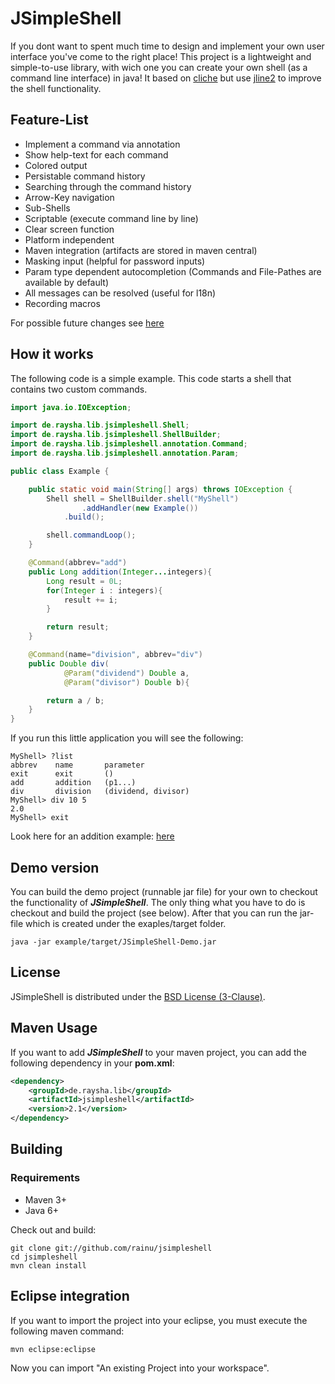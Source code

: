 JSimpleShell
============

If you dont want to spent much time to design and implement your own user interface you've come to the right place! This project is a lightweight and simple-to-use library, with wich one you can create your own shell (as a command line interface) in java! It based on [cliche](https://code.google.com/p/cliche/) but use [jline2](https://github.com/jline/jline2/) to improve the shell functionality.

Feature-List
------------
* Implement a command via annotation
* Show help-text for each command
* Colored output
* Persistable command history
* Searching through the command history
* Arrow-Key navigation
* Sub-Shells
* Scriptable (execute command line by line)
* Clear screen function
* Platform independent
* Maven integration (artifacts are stored in maven central)
* Masking input (helpful for password inputs)
* Param type dependent autocompletion (Commands and File-Pathes are available by default)
* All messages can be resolved (useful for l18n)
* Recording macros

For possible future changes see [here](https://github.com/rainu/jsimpleshell/labels/enhancement)

How it works
------------

The following code is a simple example. This code starts a shell that contains two custom commands.

```java
import java.io.IOException;

import de.raysha.lib.jsimpleshell.Shell;
import de.raysha.lib.jsimpleshell.ShellBuilder;
import de.raysha.lib.jsimpleshell.annotation.Command;
import de.raysha.lib.jsimpleshell.annotation.Param;

public class Example {

	public static void main(String[] args) throws IOException {
		Shell shell = ShellBuilder.shell("MyShell")
				.addHandler(new Example())
			.build();

		shell.commandLoop();
	}

	@Command(abbrev="add")
	public Long addition(Integer...integers){
		Long result = 0L;
		for(Integer i : integers){
			result += i;
		}

		return result;
	}

	@Command(name="division", abbrev="div")
	public Double div(
			@Param("dividend") Double a,
			@Param("divisor") Double b){

		return a / b;
	}
}
```

If you run this little application you will see the following:

```
MyShell> ?list
abbrev    name       parameter
exit      exit       ()
add       addition   (p1...)
div       division   (dividend, divisor)
MyShell> div 10 5
2.0
MyShell> exit
```

Look here for an addition example: [here](https://github.com/rainu/jsimpleshell/blob/master/example/src/main/java/de/raysha/lib/jsimpleshell/example)

Demo version
------------

You can build the demo project (runnable jar file) for your own to checkout the functionality of ___JSimpleShell___. The only thing what you have to do is checkout and build the project (see below). After that you can run the jar-file which is created under the exaples/target folder.

    java -jar example/target/JSimpleShell-Demo.jar 

License
-------

JSimpleShell is distributed under the [BSD License (3-Clause)](http://opensource.org/licenses/BSD-3-Clause).

Maven Usage
--------

If you want to add ___JSimpleShell___ to your maven project, you can add the following dependency in your __pom.xml__:

```xml
<dependency>
	<groupId>de.raysha.lib</groupId>
	<artifactId>jsimpleshell</artifactId>
	<version>2.1</version>
</dependency>
```

Building
--------

### Requirements

* Maven 3+
* Java 6+

Check out and build:

    git clone git://github.com/rainu/jsimpleshell
    cd jsimpleshell
    mvn clean install

Eclipse integration
--------------------

If you want to import the project into your eclipse, you must execute the following maven command:

    mvn eclipse:eclipse
    
Now you can import "An existing Project into your workspace".
